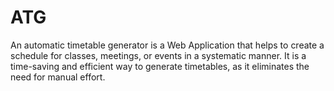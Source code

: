 # ATG
An automatic timetable generator is a Web Application that helps to create a schedule for classes, meetings, or events in a systematic manner. It is a time-saving and efficient way to generate timetables, as it eliminates the need for manual effort.
